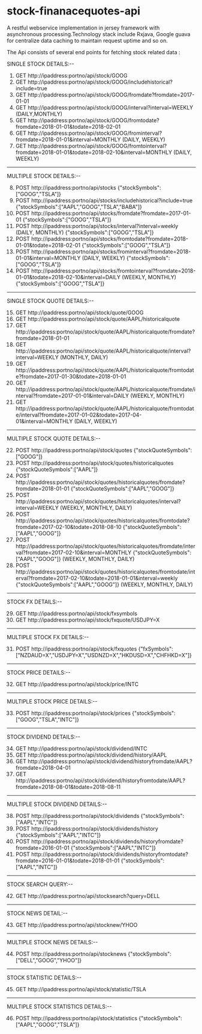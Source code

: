 # stock-finanacequotes-api
A restful webservice implementation in jersey framework with asynchronous processing.Technology stack include Rxjava, Google guava for centralize data caching to maintain request uptime and so on.  

The Api consists of several end points for fetching stock related data : 

SINGLE  STOCK DETAILS:--

1.	GET     http://ipaddress:portno/api/stock/GOOG   
2.	GET     http://ipaddress:portno/api/stock/GOOG/includehistorical?include=true
3.	GET     http://ipaddress:portno/api/stock/GOOG/fromdate?fromdate=2017-01-01
4.	GET     http://ipaddress:portno/api/stock/GOOG/interval?interval=WEEKLY (DAILY,MONTHLY)
5.	GET     http://ipaddress:portno/api/stock/GOOG/fromtodate?fromdate=2018-01-01&todate=2018-02-01
6.	GET     http://ipaddress:portno/api/stock/GOOG/frominterval?fromdate=2018-01-01&interval=MONTHLY  (DAILY, WEEKLY)
7.	GET     http://ipaddress:portno/api/stock/GOOG/fromtointerval?fromdate=2018-01-01&todate=2018-02-10&interval=MONTHLY (DAILY, WEEKLY)
-----------------------------------------------------------------------------------------------------------------------------------------------------------------------

MULTIPLE  STOCK DETAILS:--

8.	POST   http://ipaddress:portno/api/stocks   {"stockSymbols":["GOOG","TSLA"]}
9.	POST   http://ipaddress:portno/api/stocks/includehistorical?include=true  {"stockSymbols":["AAPL","GOOG","TSLA","BABA"]}
10.	POST   http://ipaddress:portno/api/stocks/fromdate?fromdate=2017-01-01    {"stockSymbols":["GOOG","TSLA"]}
11.	POST   http://ipaddress:portno/api/stocks/interval?interval=weekly  (DAILY, MONTHLY) {"stockSymbols":["GOOG","TSLA"]}
12.	POST   http://ipaddress:portno/api/stocks/fromtodate?fromdate=2018-01-01&todate=2018-02-01  {"stockSymbols":["GOOG","TSLA"]}
13.	POST   http://ipaddress:portno/api/stocks/frominterval?fromdate=2018-01-01&interval=MONTHLY (DAILY, WEEKLY)  {"stockSymbols":["GOOG","TSLA"]}
14.	POST   http://ipaddress:portno/api/stocks/fromtointerval?fromdate=2018-01-01&todate=2018-02-10&interval=DAILY  (WEEKLY, MONTHLY) {"stockSymbols":["GOOG","TSLA"]}
-----------------------------------------------------------------------------------------------------------------------------------------------------------------------

SINGLE  STOCK QUOTE DETAILS:--

15.	GET   http://ipaddress:portno/api/stock/quote/GOOG
16.	GET   http://ipaddress:portno/api/stock/quote/AAPL/historicalquote
17.	GET   http://ipaddress:portno/api/stock/quote/AAPL/historicalquote/fromdate?fromdate=2018-01-01
18.	GET   http://ipaddress:portno/api/stock/quote/AAPL/historicalquote/interval?interval=WEEKLY   (MONTHLY, DAILY)
19.	GET   http://ipaddress:portno/api/stock/quote/AAPL/historicalquote/fromtodate?fromdate=2017-01-30&todate=2018-01-01
20.	GET   http://ipaddress:portno/api/stock/quote/AAPL/historicalquote/fromdate/interval?fromdate=2017-01-01&interval=DAILY  (WEEKLY, MONTHLY)
21.	GET   http://ipaddress:portno/api/stock/quote/AAPL/historicalquote/fromtodate/interval?fromdate=2017-01-02&todate=2017-04-01&interval=MONTHLY (DAILY, WEEKLY)
-----------------------------------------------------------------------------------------------------------------------------------------------------------------------

MULTIPLE STOCK QUOTE DETAILS:--

22.	POST  http://ipaddress:portno/api/stock/quotes  {"stockQuoteSymbols":["GOOG"]}
23.	POST  http://ipaddress:portno/api/stock/quotes/historicalquotes {"stockQuoteSymbols":["AAPL"]}
24.	POST  http://ipaddress:portno/api/stock/quotes/historicalquotes/fromdate?fromdate=2018-01-01   {"stockQuoteSymbols":["AAPL","GOOG"]}
25.	POST  http://ipaddress:portno/api/stock/quotes/historicalquotes/interval?interval=WEEKLY  (WEEKLY, MONTHLY, DAILY)
26.	POST  http://ipaddress:portno/api/stock/quotes/historicalquotes/fromtodate?fromdate=2017-02-10&todate=2018-08-10  {"stockQuoteSymbols":["AAPL","GOOG"]}
27.	POST  http://ipaddress:portno/api/stock/quotes/historicalquotes/fromdate/interval?fromdate=2017-02-10&interval=MONTHLY  {"stockQuoteSymbols":["AAPL","GOOG"]} (WEEKLY, MONTHLY, DAILY)
28.	POST  http://ipaddress:portno/api/stock/quotes/historicalquotes/fromtodate/interval?fromdate=2017-02-10&todate=2018-01-01&interval=weekly  {"stockQuoteSymbols":["AAPL","GOOG"]}  (WEEKLY, MONTHLY, DAILY)
----------------------------------------------------------------------------------------------------------------------------------------------------------------------------------------------------------------

STOCK FX DETAILS:--

29.	GET   http://ipaddress:portno/api/stock/fxsymbols
30.	GET   http://ipaddress:portno/api/stock/fxquote/USDJPY=X
----------------------------------------------------------------------------------------------------------------------------------------

MULTIPLE STOCK FX DETAILS:--

31.	POST  http://ipaddress:portno/api/stock/fxquotes   {"fxSymbols":["NZDAUD=X","USDJPY=X","USDNZD=X","HKDUSD=X","CHFHKD=X"]}
----------------------------------------------------------------------------------------------------------------------------------------

STOCK PRICE DETAILS:--

32.	GET   http://ipaddress:portno/api/stock/price/INTC
----------------------------------------------------------------------------------------------------------------------------------------

MULTIPLE STOCK PRICE DETAILS:--

33.	POST http://ipaddress:portno/api/stock/prices  {"stockSymbols":["GOOG","TSLA","INTC"]}
----------------------------------------------------------------------------------------------------------------------------------------

STOCK DIVIDEND DETAILS:--

34.	GET  http://ipaddress:portno/api/stock/dividend/INTC
35.	GET  http://ipaddress:portno/api/stock/dividend/history/AAPL
36.	GET  http://ipaddress:portno/api/stock/dividend/historyfromdate/AAPL?fromdate=2018-04-01
37.	GET  http://ipaddress:portno/api/stock/dividend/historyfromtodate/AAPL?fromdate=2018-08-01&todate=2018-08-11
----------------------------------------------------------------------------------------------------------------------------------------

MULTIPLE STOCK DIVIDEND DETAILS:--

38.	POST  http://ipaddress:portno/api/stock/dividends  {"stockSymbols":["AAPL","INTC"]}
39.	POST  http://ipaddress:portno/api/stock/dividends/history  {"stockSymbols":["AAPL","INTC"]}
40.	POST  http://ipaddress:portno/api/stock/dividends/historyfromdate?fromdate=2016-01-01  {"stockSymbols":["AAPL","INTC"]}
41.	POST  http://ipaddress:portno/api/stock/dividends/historyfromtodate?fromdate=2016-01-01&todate=2018-01-01   {"stockSymbols":["AAPL","INTC"]}
---------------------------------------------------------------------------------------------------------------------------------------------------

STOCK SEARCH QUERY:--

42.	GET  http://ipaddress:portno/api/stocksearch?query=DELL
---------------------------------------------------------------------------------------------------------------------------------------------------

STOCK NEWS DETAIL:--

43.	GET http://ipaddress:portno/api/stocknew/YHOO
---------------------------------------------------------------------------------------------------------------------------------------------------

MULTIPLE STOCK NEWS DETAILS:--

44.	POST http://ipaddress:portno/api/stocknews  {"stockSymbols":["DELL","GOOG","YHOO"]}
---------------------------------------------------------------------------------------------------------------------------------------------------

STOCK STATISTIC DETAILS:--

45.	GET  http://ipaddress:portno/api/stock/statistic/TSLA
---------------------------------------------------------------------------------------------------------------------------------------------------

MULTIPLE STOCK STATISTICS DETAILS:--

46.	POST  http://ipaddress:portno/api/stock/statistics  {"stockSymbols":["AAPL","GOOG","TSLA"]}


